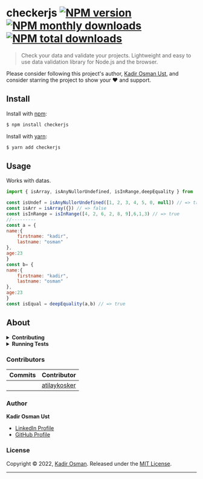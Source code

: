 # checkerjs [![NPM version](https://img.shields.io/npm/v/checkerjs.svg?style=flat)](https://www.npmjs.com/package/checkerjs) [![NPM monthly downloads](https://img.shields.io/npm/dm/checkerjs.svg?style=flat)](https://www.npmjs.com/package/checkerjs) [![NPM total downloads](https://img.shields.io/npm/dt/checkerjs.svg?style=flat)](https://www.npmjs.com/package/checkerjs)

> Check your data and validate your projects. Lightweight and easy to use data validation library for Node.js and the browser.

Please consider following this project's author, [Kadir Osman Ust](https://github.com/kadoraw), and consider starring the project to show your :heart: and support.

## Install

Install with [npm](https://www.npmjs.com/):

```sh
$ npm install checkerjs
```

Install with [yarn](https://yarnpkg.com/):

```sh
$ yarn add checkerjs
```

## Usage

Works with datas.

```js
import { isArray, isAnyNullorUndefined, isInRange,deepEquality } from 'checkerjs'

const isUndef = isAnyNullorUndefined([1, 2, 3, 4, 5, 0, null]) // => true
const isArr = isArray({}) // => false
const isInRange = isInRange([4, 2, 6, 2, 8, 9],6,1,3) // => true
//---------
const a = {
name:{
	firstname: "kadir",
	lastname: "osman"
},
age:23
}
const b= {
name:{
	firstname: "kadir",
	lastname: "osman"
},
age:23
}
const isEqual = deepEquality(a,b) // => true
```

## About

<details>
<summary><strong>Contributing</strong></summary>

Pull requests and stars are always welcome. For bugs and feature requests, [please create an issue](https://github.com/KadoRaw/checkerjs/issues/new).

</details>

<details>
<summary><strong>Running Tests</strong></summary>

Running and reviewing unit tests is a great way to get familiarized with a library and its API. You can install dependencies and run tests with the following command:

```sh
$ npm install && npm run test
```

</details>

### Contributors

| **Commits** | **Contributor** | 
| --- | --- |
|  | [atilaykosker](https://github.com/atilaykosker) |


### Author

**Kadir Osman Ust**

* [LinkedIn Profile](https://linkedin.com/in/kadirosmanust)
* [GitHub Profile](https://github.com/kadoraw)


### License

Copyright © 2022, [Kadir Osman](https://github.com/kadoraw).
Released under the [MIT License](LICENSE).

***

